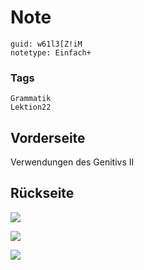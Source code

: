 # Note
```
guid: w61l3[Z!iM
notetype: Einfach+
```

### Tags
```
Grammatik
Lektion22
```

## Vorderseite
Verwendungen des Genitivs II

## Rückseite
<img src="paste-a5ca389af351149befae8d377d914bb9ac19cf42.jpg"><div><img src="paste-fdee351cad6edb24632856d5c921ef85b4f8658b.jpg">
</div><div><img src="paste-2bc50288bff770f3d5da0c9200b444d05980b9b2.jpg">
</div>
